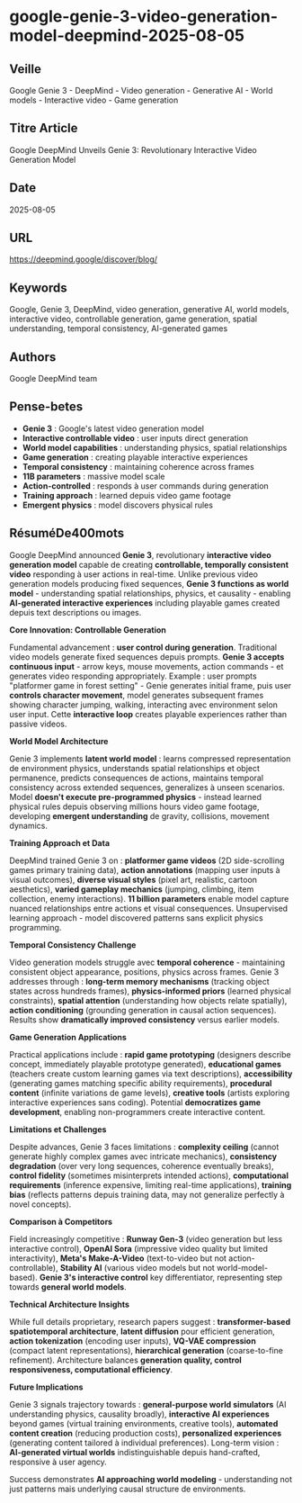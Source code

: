 # google-genie-3-video-generation-model-deepmind-2025-08-05

## Veille
Google Genie 3 - DeepMind - Video generation - Generative AI - World models - Interactive video - Game generation

## Titre Article
Google DeepMind Unveils Genie 3: Revolutionary Interactive Video Generation Model

## Date
2025-08-05

## URL
https://deepmind.google/discover/blog/

## Keywords
Google, Genie 3, DeepMind, video generation, generative AI, world models, interactive video, controllable generation, game generation, spatial understanding, temporal consistency, AI-generated games

## Authors
Google DeepMind team

## Pense-betes
- **Genie 3** : Google's latest video generation model
- **Interactive controllable video** : user inputs direct generation
- **World model capabilities** : understanding physics, spatial relationships
- **Game generation** : creating playable interactive experiences
- **Temporal consistency** : maintaining coherence across frames
- **11B parameters** : massive model scale
- **Action-controlled** : responds à user commands during generation
- **Training approach** : learned depuis video game footage
- **Emergent physics** : model discovers physical rules

## RésuméDe400mots

Google DeepMind announced **Genie 3**, revolutionary **interactive video generation model** capable de creating **controllable, temporally consistent video** responding à user actions in real-time. Unlike previous video generation models producing fixed sequences, **Genie 3 functions as world model** - understanding spatial relationships, physics, et causality - enabling **AI-generated interactive experiences** including playable games created depuis text descriptions ou images.

**Core Innovation: Controllable Generation**

Fundamental advancement : **user control during generation**. Traditional video models generate fixed sequences depuis prompts. **Genie 3 accepts continuous input** - arrow keys, mouse movements, action commands - et generates video responding appropriately. Example : user prompts "platformer game in forest setting" - Genie generates initial frame, puis user **controls character movement**, model generates subsequent frames showing character jumping, walking, interacting avec environment selon user input. Cette **interactive loop** creates playable experiences rather than passive videos.

**World Model Architecture**

Genie 3 implements **latent world model** : learns compressed representation de environment physics, understands spatial relationships et object permanence, predicts consequences de actions, maintains temporal consistency across extended sequences, generalizes à unseen scenarios. Model **doesn't execute pre-programmed physics** - instead learned physical rules depuis observing millions hours video game footage, developing **emergent understanding** de gravity, collisions, movement dynamics.

**Training Approach et Data**

DeepMind trained Genie 3 on : **platformer game videos** (2D side-scrolling games primary training data), **action annotations** (mapping user inputs à visual outcomes), **diverse visual styles** (pixel art, realistic, cartoon aesthetics), **varied gameplay mechanics** (jumping, climbing, item collection, enemy interactions). **11 billion parameters** enable model capture nuanced relationships entre actions et visual consequences. Unsupervised learning approach - model discovered patterns sans explicit physics programming.

**Temporal Consistency Challenge**

Video generation models struggle avec **temporal coherence** - maintaining consistent object appearance, positions, physics across frames. Genie 3 addresses through : **long-term memory mechanisms** (tracking object states across hundreds frames), **physics-informed priors** (learned physical constraints), **spatial attention** (understanding how objects relate spatially), **action conditioning** (grounding generation in causal action sequences). Results show **dramatically improved consistency** versus earlier models.

**Game Generation Applications**

Practical applications include : **rapid game prototyping** (designers describe concept, immediately playable prototype generated), **educational games** (teachers create custom learning games via text descriptions), **accessibility** (generating games matching specific ability requirements), **procedural content** (infinite variations de game levels), **creative tools** (artists exploring interactive experiences sans coding). Potential **democratizes game development**, enabling non-programmers create interactive content.

**Limitations et Challenges**

Despite advances, Genie 3 faces limitations : **complexity ceiling** (cannot generate highly complex games avec intricate mechanics), **consistency degradation** (over very long sequences, coherence eventually breaks), **control fidelity** (sometimes misinterprets intended actions), **computational requirements** (inference expensive, limiting real-time applications), **training bias** (reflects patterns depuis training data, may not generalize perfectly à novel concepts).

**Comparison à Competitors**

Field increasingly competitive : **Runway Gen-3** (video generation but less interactive control), **OpenAI Sora** (impressive video quality but limited interactivity), **Meta's Make-A-Video** (text-to-video but not action-controllable), **Stability AI** (various video models but not world-model-based). **Genie 3's interactive control** key differentiator, representing step towards **general world models**.

**Technical Architecture Insights**

While full details proprietary, research papers suggest : **transformer-based spatiotemporal architecture**, **latent diffusion** pour efficient generation, **action tokenization** (encoding user inputs), **VQ-VAE compression** (compact latent representations), **hierarchical generation** (coarse-to-fine refinement). Architecture balances **generation quality, control responsiveness, computational efficiency**.

**Future Implications**

Genie 3 signals trajectory towards : **general-purpose world simulators** (AI understanding physics, causality broadly), **interactive AI experiences** beyond games (virtual training environments, creative tools), **automated content creation** (reducing production costs), **personalized experiences** (generating content tailored à individual preferences). Long-term vision : **AI-generated virtual worlds** indistinguishable depuis hand-crafted, responsive à user agency.

Success demonstrates **AI approaching world modeling** - understanding not just patterns mais underlying causal structure de environments.
